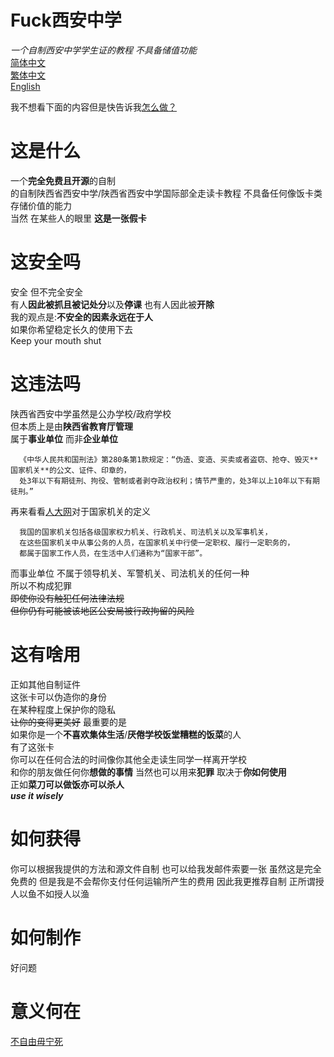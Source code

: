# Fuck西安中学
*一个自制西安中学学生证的教程 不具备储值功能*  
[简体中文](/how-to-make.md)  
[繁体中文](/how-to-make.md)  
[English](/how-to-make.md)  

我不想看下面的内容但是快告诉我[怎么做？](/how-to-make.md)

# 这是什么
一个**完全免费且开源**的自制  
的自制陕西省西安中学/陕西省西安中学国际部全走读卡教程 
不具备任何像饭卡类存储价值的能力  
当然 在某些人的眼里 **这是一张假卡**

# 这安全吗
安全 但不完全安全  
有人**因此被抓且被记处分**以及**停课** 
也有人因此被**开除**  
我的观点是:**不安全的因素永远在于人**  
如果你希望稳定长久的使用下去  
Keep your mouth shut  

# 这违法吗
陕西省西安中学虽然是公办学校/政府学校  
但本质上是由**陕西省教育厅管理**  
属于**事业单位** 而非**企业单位**  
```
  《中华人民共和国刑法》第280条第1款规定：“伪造、变造、买卖或者盗窃、抢夺、毁灭**国家机关**的公文、证件、印章的，
  处3年以下有期徒刑、拘役、管制或者剥夺政治权利；情节严重的，处3年以上10年以下有期徒刑。”
```
再来看看[人大网](http://www.npc.gov.cn/npc/c2369/200204/d6520607212b434d82843a8c82baac9d.shtml "人大网")对于国家机关的定义  
```
  我国的国家机关包括各级国家权力机关、行政机关、司法机关以及军事机关，
  在这些国家机关中从事公务的人员，在国家机关中行使一定职权、履行一定职务的，
  都属于国家工作人员，在生活中人们通称为“国家干部”。
```
而事业单位 不属于领导机关、军警机关、司法机关的任何一种  
所以不构成犯罪  
~~即使你没有触犯任何法律法规  
但你仍有可能被该地区公安局被行政拘留的风险~~

# 这有啥用
正如其他自制证件  
这张卡可以伪造你的身份  
在某种程度上保护你的隐私  
~~让你的变得更美好~~
最重要的是  
如果你是一个**不喜欢集体生活**/**厌倦学校饭堂糟糕的饭菜**的人  
有了这张卡  
你可以在任何合法的时间像你其他全走读生同学一样离开学校  
和你的朋友做任何你**想做的事情** 
当然也可以用来**犯罪** 
取决于**你如何使用**  
正如**菜刀可以做饭亦可以杀人**  
***use it wisely***  

# 如何获得
你可以根据我提供的方法和源文件自制 也可以给我发邮件索要一张 虽然这是完全免费的 但是我是不会帮你支付任何运输所产生的费用 因此我更推荐自制 正所谓授人以鱼不如授人以渔
# 如何制作
好问题

# 意义何在  
[不自由毋宁死](https://en.wikipedia.org/wiki/Live_Free_or_Die)  
